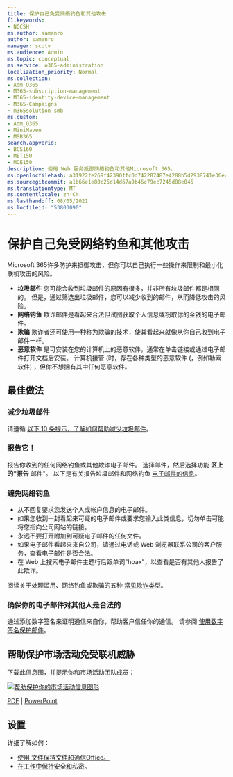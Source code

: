 ```yaml
---
title: 保护自己免受网络钓鱼和其他攻击
f1.keywords:
- NOCSH
ms.author: samanro
author: samanro
manager: scotv
ms.audience: Admin
ms.topic: conceptual
ms.service: o365-administration
localization_priority: Normal
ms.collection:
- Adm_O365
- M365-subscription-management
- M365-identity-device-management
- M365-Campaigns
- m365solution-smb
ms.custom:
- Adm_O365
- MiniMaven
- MSB365
search.appverid:
- BCS160
- MET150
- MOE150
description: 使用 Web 服务抵御网络钓鱼和其他Microsoft 365。
ms.openlocfilehash: a31922fe269f42390ffc0d742287487e4288b5d2938741e36ecaf3d79bad5889
ms.sourcegitcommit: a1b66e1e80c25d14d67a9b46c79ec7245d88e045
ms.translationtype: MT
ms.contentlocale: zh-CN
ms.lasthandoff: 08/05/2021
ms.locfileid: "53803090"
---
```

# <a name="protect-yourself-against-phishing-and-other-attacks"></a>保护自己免受网络钓鱼和其他攻击

Microsoft 365许多防护来抵御攻击，但你可以自己执行一些操作来限制和最小化联机攻击的风险。

- **垃圾邮件** 您可能会收到垃圾邮件的原因有很多，并非所有垃圾邮件都是相同的。 但是，通过筛选出垃圾邮件，您可以减少收到的邮件，从而降低攻击的风险。
- **网络钓鱼** 欺诈邮件是看起来合法但试图获取个人信息或窃取你的金钱的电子邮件。
- **欺骗** 欺诈者还可使用一种称为欺骗的技术，使其看起来就像从你自己收到电子邮件一样。 
- **恶意软件** 是可安装在您的计算机上的恶意软件，通常在单击链接或通过电子邮件打开文档后安装。 计算机接管 (时，存在各种类型的恶意软件 (，例如勒索软件) ，但你不想拥有其中任何恶意软件。 

## <a name="best-practices"></a>最佳做法

### <a name="reduce-spam-mail"></a>减少垃圾邮件

请遵循 [以下 10 条提示，了解如何帮助减少垃圾邮件](https://support.microsoft.com/en-us/office/10-tips-on-how-to-help-reduce-spam-55f756e8-688b-41c3-a086-8f68ccc592f6)。

### <a name="report-it"></a>报告它！

报告你收到的任何网络钓鱼或其他欺诈电子邮件。 选择邮件，然后选择功能 **区上的"报告** 邮件"。
以下是有关报告垃圾邮件和网络钓鱼 [电子邮件的信息](https://support.office.com/article/Use-the-Report-Message-add-in-b5caa9f1-cdf3-4443-af8c-ff724ea719d2)。

### <a name="avoid-phishing"></a>避免网络钓鱼

- 从不回复要求您发送个人或帐户信息的电子邮件。
- 如果您收到一封看起来可疑的电子邮件或要求您输入此类信息，切勿单击可能将您指向公司网站的链接。
- 永远不要打开附加到可疑电子邮件的任何文件。
- 如果电子邮件看起来来自公司，请通过电话或 Web 浏览器联系公司的客户服务，查看电子邮件是否合法。
- 在 Web 上搜索电子邮件主题行后跟单词"hoax"，以查看是否有其他人报告了此欺诈。

阅读关于处理滥用、网络钓鱼或欺骗的五种 [常见欺诈类型](https://support.office.com/article/Deal-with-abuse-phishing-or-spoofing-in-Outlook-com-0d882ea5-eedc-4bed-aebc-079ffa1105a3)。

### <a name="make-sure-your-emails-look-legitimate-to-others"></a>确保你的电子邮件对其他人是合法的

通过添加数字签名来证明通信来自你，帮助客户信任你的通信。 请参阅 [使用数字签名保护邮件](https://support.office.com/article/secure-messages-by-using-a-digital-signature-549ca2f1-a68f-4366-85fa-b3f4b5856fc6)。

## <a name="help-protect-your-campaign-from-online-threats"></a>帮助保护市场活动免受联机威胁

下载此信息图，并提示你和市场活动团队成员：

[![帮助保护你的市场活动信息图形](../media/M365-Campaigns-WhatCanUsersDoToSecure-358x201.png)](downloads/M365CampaignsWhatCanUsersDoToSecure.pdf)

[PDF](downloads/M365CampaignsWhatCanUsersDoToSecure.pdf)  | [PowerPoint](https://github.com/MicrosoftDocs/microsoft-365-docs-pr/raw/live/m365-democracy/microsoft-365/campaigns/downloads/M365CampaignsWhatCanUsersDoToSecure.pptx)

## <a name="set-it-up"></a>设置

详细了解如何：

- [使用 文件保持文件和通信Office。](https://support.microsoft.com/en-us/office/keep-your-files-and-communications-safe-with-office-c4ddc381-7395-42da-887c-8836a3bb975f)
- [在工作中保持安全和私密](https://support.office.com/article/stay-secure-and-private-at-work-104c7d91-b25a-453d-beee-ba64b6c6fc2d)。
  
